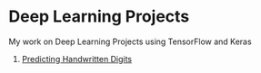 # Deep Learning Projects
 My work on Deep Learning Projects using TensorFlow and Keras

 1. [Predicting Handwritten Digits](mnist_tf.ipynb)
